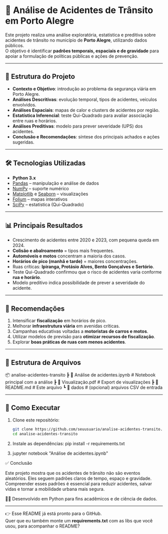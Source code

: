 # 🚦 Análise de Acidentes de Trânsito em Porto Alegre

Este projeto realiza uma análise exploratória, estatística e preditiva sobre acidentes de trânsito no município de **Porto Alegre**, utilizando dados públicos.  
O objetivo é identificar **padrões temporais, espaciais e de gravidade** para apoiar a formulação de políticas públicas e ações de prevenção.

---

## 📑 Estrutura do Projeto

- **Contexto e Objetivo**: introdução ao problema da segurança viária em Porto Alegre.  
- **Análises Descritivas**: evolução temporal, tipos de acidentes, veículos envolvidos.  
- **Análises Espaciais**: mapas de calor e clusters de acidentes por região.  
- **Estatística Inferencial**: teste Qui-Quadrado para avaliar associação entre ruas e horários.  
- **Análises Preditivas**: modelo para prever severidade (UPS) dos acidentes.  
- **Conclusão e Recomendações**: síntese dos principais achados e ações sugeridas.

---

## 🛠️ Tecnologias Utilizadas

- **Python 3.x**
- [Pandas](https://pandas.pydata.org/) – manipulação e análise de dados  
- [NumPy](https://numpy.org/) – suporte numérico  
- [Matplotlib](https://matplotlib.org/) e [Seaborn](https://seaborn.pydata.org/) – visualizações  
- [Folium](https://python-visualization.github.io/folium/) – mapas interativos  
- [SciPy](https://scipy.org/) – estatística (Qui-Quadrado)  

---

## 📊 Principais Resultados

- Crescimento de acidentes entre 2020 e 2023, com pequena queda em 2024.  
- **Colisão e abalroamento** = tipos mais frequentes.  
- **Automóveis e motos** concentram a maioria dos casos.  
- **Horários de pico (manhã e tarde)** = maiores concentrações.  
- Ruas críticas: **Ipiranga, Protásio Alves, Bento Gonçalves e Sertório**.  
- Teste Qui-Quadrado confirmou que o risco de acidentes varia conforme **rua e horário**.  
- Modelo preditivo indica possibilidade de prever a severidade do acidente.  

---

## 🧭 Recomendações

1. Intensificar **fiscalização** em horários de pico.  
2. Melhorar **infraestrutura viária** em avenidas críticas.  
3. Campanhas educativas voltadas a **motoristas de carros e motos**.  
4. Utilizar modelos de previsão para **otimizar recursos de fiscalização**.  
5. Explorar **boas práticas de ruas com menos acidentes**.  

---

## 📂 Estrutura de Arquivos
📦 analise-acidentes-transito
┣ 📜 Análise de acidentes.ipynb # Notebook principal com a análise
┣ 📜 Visualização.pdf # Export de visualizações
┣ 📜 README.md # Este arquivo
┗ 📂 dados # (opcional) arquivos CSV de entrada


---

## 🚀 Como Executar

1. Clone este repositório:
   ```bash
   git clone https://github.com/seuusuario/analise-acidentes-transito.git
   cd analise-acidentes-transito

2. Instale as dependências:
pip install -r requirements.txt

3. jupyter notebook "Análise de acidentes.ipynb"

✅ Conclusão

Este projeto mostra que os acidentes de trânsito não são eventos aleatórios.
Eles seguem padrões claros de tempo, espaço e gravidade.
Compreender esses padrões é essencial para reduzir acidentes, salvar vidas e tornar a mobilidade urbana mais segura.

👨‍💻 Desenvolvido em Python para fins acadêmicos e de ciência de dados.

---

👉 Esse README já está pronto para o GitHub.  
Quer que eu também monte um **requirements.txt** com as libs que você usou, para acompanhar o README?


